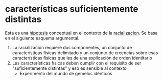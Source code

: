 # características suficientemente distintas

Esta es una [hipotesis](hipotesis.md) conceptual en el contexto de la [racializacion](racializacion.md). Se basa en el siguiente esquema argumental.

1. La racialización requiere dos componentes, un conjunto de características físicas delimitado y un conjunto de creencias sobre esas características físicas que les de una explicación de orden identitario
1. Las características físicas deben cumplir con el requisito de ser "suficientemente distintas" <!-- preguntar a Eugenia del video donde escuché la frase -->y eso es sensible al contexto
   * Experimento del mundo de gemelos idénticos
